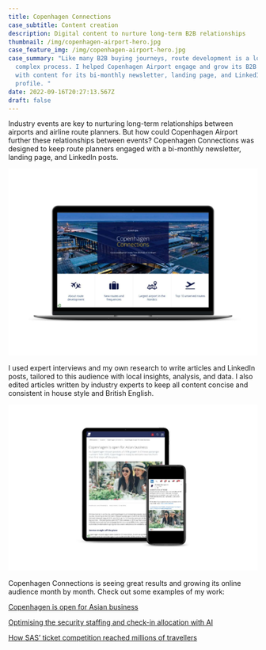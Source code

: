 ```yaml
---
title: Copenhagen Connections
case_subtitle: Content creation
description: Digital content to nurture long-term B2B relationships
thumbnail: /img/copenhagen-airport-hero.jpg
case_feature_img: /img/copenhagen-airport-hero.jpg
case_summary: "Like many B2B buying journeys, route development is a long and
  complex process. I helped Copenhagen Airport engage and grow its B2B audience
  with content for its bi-monthly newsletter, landing page, and LinkedIn
  profile. "
date: 2022-09-16T20:27:13.567Z
draft: false
---
```

Industry events are key to nurturing long-term relationships between airports and airline route planners. But how could Copenhagen Airport further these relationships between events? Copenhagen Connections was designed to keep route planners engaged with a bi-monthly newsletter, landing page, and LinkedIn posts. 

![](/img/mockup-of-landing-page.jpg)

I used expert interviews and my own research to write articles and LinkedIn posts, tailored to this audience with local insights, analysis, and data. I also edited articles written by industry experts to keep all content concise and consistent in house style and British English. 

![](/img/mockup-of-asian-tourism-some-and-article.jpg)

Copenhagen Connections is seeing great results and growing its online audience month by month. Check out some examples of my work:

[Copenhagen is open for Asian business](https://www.cph.dk/en/cph-business/aviation/copenhagen-connections/copenhagen-is-open-for-asian-business)

[Optimising the security staffing and check-in allocation with AI](https://www.cph.dk/en/cph-business/aviation/copenhagen-connections/optimising-the-security-staffing-and-check-in-allocation-with-ai)

[How SAS’ ticket competition reached millions of travellers](https://www.cph.dk/en/cph-business/aviation/copenhagen-connections/sas-competition)
